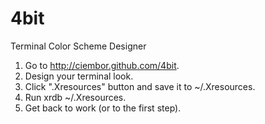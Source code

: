 4bit
====

Terminal Color Scheme Designer

1. Go to http://ciembor.github.com/4bit.
2. Design your terminal look.
3. Click ".Xresources" button and save it to ~/.Xresources.
4. Run xrdb ~/.Xresources.
5. Get back to work (or to the first step).

